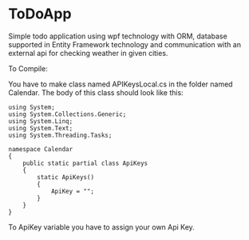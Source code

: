 # ToDoApp

Simple todo application using wpf technology with ORM, database supported in Entity Framework technology and communication with an external api for checking weather in given cities.

To Compile: 

You have to make class named APIKeysLocal.cs in the folder named Calendar. The body of this class should look like this: 

```
using System;
using System.Collections.Generic;
using System.Linq;
using System.Text;
using System.Threading.Tasks;

namespace Calendar
{
    public static partial class ApiKeys
    {
        static ApiKeys()
        {
            ApiKey = "";
        }
    }
}      
```
To ApiKey variable you have to assign your own Api Key.
